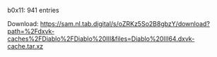 b0x11: 941 entries



 Download: https://sam.nl.tab.digital/s/oZRKz5So2B8gbzY/download?path=%2Fdxvk-caches%2FDiablo%2FDiablo%20III&files=Diablo%20III64.dxvk-cache.tar.xz
